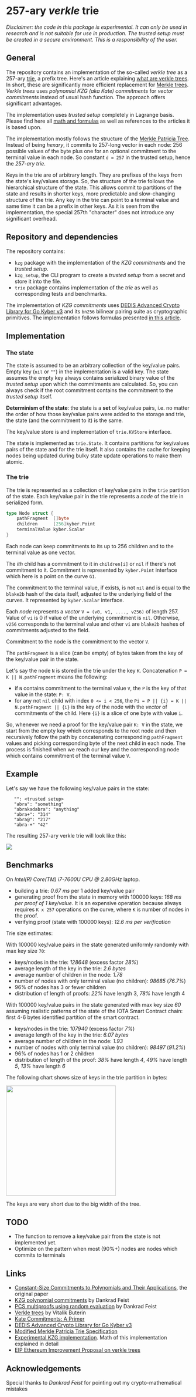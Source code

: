 # 257-ary _verkle_ trie

_Disclaimer: the code in this package is experimental. It can only be used in research and is not suitable for use in production.
The trusted setup must be created in a secure environment. This is a responsibility of the user._

## General
The repository contains an implementation of the so-called _verkle tree_ as a 257-ary [trie](https://en.wikipedia.org/wiki/Trie), a prefix tree.
Here's an article explaining [what are verkle trees](https://vitalik.ca/general/2021/06/18/verkle.html). In short, these
are significantly more efficient replacement for [Merkle trees](https://en.wikipedia.org/wiki/Merkle_tree).
_Verkle trees_ uses _polynomial KZG (aka Kate) commitments_ for _vector commitments_ instead of usual hash function.
The approach offers significant advantages.

The implementation uses _trusted setup_ completely in Lagrange basis.
Please find here all [math and formulas](https://hackmd.io/@Evaldas/SJ9KHoDJF) as well as references to the articles it is based upon.

The implementation mostly follows the structure of the [Merkle Patricia Tree](https://eth.wiki/fundamentals/patricia-tree).
Instead of being _hexary_, it commits to 257-long vector in each node:
256 possible values of the byte plus one for an optional commitment to the terminal value in each node.
So constant `d = 257` in the trusted setup, hence the _257-ary trie_.

Keys in the trie are of arbitrary length. They are prefixes of the keys from the state's key/values storage.
So, the structure of the trie follows the hierarchical structure of the state.
This allows commit to partitions of the state and results in shorter keys, more predictable and slow-changing structure of the trie.
Any key in the trie can point to a terminal value and same time it can be a prefix in other keys.
As it is seen from the implementation, the special 257th "character" does not introduce any significant overhead.

## Repository and dependencies

The repository contains:
- `kzg` package with the implementation of the _KZG commitments_ and the _trusted setup_.
- `kzg_setup`, the CLI program to create a _trusted setup_ from a secret and store it into the file.
- `trie` package contains implementation of the _trie_ as well as corresponding tests and benchmarks.

The implementation of _KZG commitments_ uses [DEDIS Advanced Crypto Library for Go Kyber v3](https://github.com/dedis/kyber)
and its `bn256` bilinear pairing suite as cryptographic primitives.
The implementation follows formulas presented [in this article](https://hackmd.io/@Evaldas/SJ9KHoDJF).

## Implementation

### The state
The state is assumed to be an arbitrary collection of the key/value pairs.
Empty key (`nil` or `""`) in the implementation is a valid key. The state assumes the empty key always contains
serialized binary value of the _trusted setup_ upon which the commitments are calculated.
So, you can always check if the root commitment contains the commitment to the _trusted setup_ itself.

**Determinism of the state**: the state is a **set** of key/value pairs, i.e. no matter the order
of how those key/value pairs were added to the storage and trie, the state (and the commitment to it) is the same.

The key/value store is and implementation of `trie.KVStore` interface.

The state is implemented as `trie.State`. It contains partitions for key/values pairs of the state and for the trie itself.
It also contains the cache for keeping nodes being updated during bulky state update operations to make them atomic.

### The trie

The trie is represented as a collection of key/value pairs in the `trie` partition of the state.
Each key/value pair in the trie represents a _node_ of the trie in serialized form.

``` Go
type Node struct {
	pathFragment  []byte
	children      [256]kyber.Point
	terminalValue kyber.Scalar
}
```

Each node can keep commitments to its up to 256 children and to the terminal value as one vector.

The _ith_ child has a commitment to it in `children[i]` or `nil` if there's not commitment to it.
Commitment is represented by `kyber.Point` interface which here is a point on the curve `G1`.

The commitment to the terminal value, if exists, is not `nil` and is equal to the `blake2b` hash of the data itself,
adjusted to the underlying field of the curves. It represented by `kyber.Scalar` interface.

Each _node_ represents a _vector_ `V = (v0, v1, ...., v256)` of length 257. Value of `vi` is 0 if value of the underlying
commitment is `nil`. Otherwise, `v256` corresponds to the terminal value and other `vi` are `blake2b` hashes of
commitments adjusted to the field.

Commitment to the node is the commitment to the vector `V`.

The `pathFragment` is a slice (can be empty) of bytes taken from the key of the key/value pair in the state.

Let's say the node `N` is stored in the trie under the key `K`. Concatenation `P = K || N.pathFragment` means the following:
* if `N` contains commitment to the terminal value `V`, the `P` is the key of that value in the state: `P: V`.
* for any not `nil` child with index `0 <= i < 256`, the `Pi = P || {i} = K || N.pathFragment || {i}` is the key of the node
  with the _vector_ of commitments of the child. Here `{i}` is a slice of one byte with value `i`.

So, whenever we need a proof for the key/value pair `K: V` in the state, we start from the empty key which corresponds to the
root node and then recursively follow the path by concatenating corresponding `pathFragment` values
and picking corresponding byte of the next child in each node. The process is finished when we
reach our key and the corresponding node which contains commitment of the terminal value `V`.

## Example

Let's say we have the following key/value pairs in the state:
```
   "": <trusted setup>
   "abra": "something"
   "abrakadabra": "anything"
   "abra+": "314"
   "abra@": "217"
   "abra-+" "42"
```

The resulting 257-ary verkle trie will look like this:

<img src="verkle.png">

## Benchmarks

On _Intel(R) Core(TM) i7-7600U CPU @ 2.80GHz_ laptop.

* building a trie: _0.67 ms_ per 1 added key/value pair
* generating proof from the state in memory with 100000 keys: _168 ms per proof of 1 key/value_. It is an expensive
  operation because always requires `K x 257` operations on the curve, where `K` is number of nodes in the proof.
* verifying proof (state with 100000 keys): _12.6 ms per verification_

Trie size estimates:

With 100000 key/value pairs in the state generated uniformly randomly with max key size `70`:

* keys/nodes in the trie: _128648_ (excess factor _28%_)
* average length of the key in the trie: _2.6 bytes_
* average number of children in the node: _1.78_
* number of nodes with only terminal value (no children): _98685_ (_76.7%_)
* 96% of nodes has 3 or fewer children
* distribution of length of proofs: _22%_ have length 3, _78%_ have length 4

With 100000 key/value pairs in the state generated with max key size _60_ assuming
realistic patterns of the state of the IOTA Smart Contract chain: first 4-6 bytes identified partition of the smart contract.

* keys/nodes in the trie: _107940_ (excess factor _7%_)
* average length of the key in the trie: _6.07 bytes_
* average number of children in the node: _1.93_
* number of nodes with only terminal value (no children): _98497_ (_91.2%_)
* 96% of nodes has 1 or 2 children
* distribution of length of the proof: _38%_ have length _4_, _49%_ have length _5_, _13%_ have length _6_

The following chart shows size of keys in the trie partition in bytes:

<img src="trie_key_size.png"  width="300">

The keys are very short due to the big width of the tree.

## TODO

* The function to remove a key/value pair from the state is not implemented yet.
* Optimize on the pattern when most (90%+) nodes are nodes which commits to terminals

##  Links
* [Constant-Size Commitments to Polynomials and Their Applications](https://www.iacr.org/archive/asiacrypt2010/6477178/6477178.pdf),
  the original paper
* [KZG polynomial commitments](https://dankradfeist.de/ethereum/2020/06/16/kate-polynomial-commitments.html) by Dankrad Feist
* [PCS multiproofs using random evaluation](https://dankradfeist.de/ethereum/2021/06/18/pcs-multiproofs.html) by Dankrad Feist
* [Verkle trees](https://vitalik.ca/general/2021/06/18/verkle.html) by Vitalik Buterin
* [Kate Commitments: A Primer](https://hackmd.io/@tompocock/Hk2A7BD6U)
* [DEDIS Advanced Crypto Library for Go Kyber v3](https://github.com/dedis/kyber)
* [Modified Merkle Patricia Trie Specification](https://eth.wiki/fundamentals/patricia-tree)
* [Experimental KZG implementation](https://hackmd.io/@Evaldas/SJ9KHoDJF). Math of this implementation explained in detail
* [EIP Ethereum Improvement Proposal on verkle trees](https://notes.ethereum.org/@vbuterin/verkle_tree_eip)

## Acknowledgements
Special thanks to _Dankrad Feist_ for pointing out my crypto-mathematical mistakes